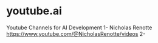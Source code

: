 # youtube.ai
Youtube Channels for AI Development
1- Nicholas Renotte https://www.youtube.com/@NicholasRenotte/videos
2- 
